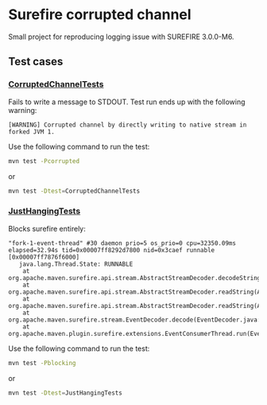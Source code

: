 # Surefire corrupted channel

Small project for reproducing logging issue with SUREFIRE 3.0.0-M6. 

## Test cases
### [CorruptedChannelTests](src/test/java/org/example/CorruptedChannelTests.java)
Fails to write a message to STDOUT. Test run ends up with the following warning:
```
[WARNING] Corrupted channel by directly writing to native stream in forked JVM 1.
```

Use the following command to run the test:
```bash
mvn test -Pcorrupted 
```
or 
```bash
mvn test -Dtest=CorruptedChannelTests 
```
### [JustHangingTests](src/test/java/org/example/JustHangingTests.java)
Blocks surefire entirely:
```
"fork-1-event-thread" #30 daemon prio=5 os_prio=0 cpu=32350.09ms elapsed=32.94s tid=0x00007ff8292d7800 nid=0x3caef runnable  [0x00007ff7876f6000]
   java.lang.Thread.State: RUNNABLE
	at org.apache.maven.surefire.api.stream.AbstractStreamDecoder.decodeString(AbstractStreamDecoder.java:350)
	at org.apache.maven.surefire.api.stream.AbstractStreamDecoder.readString(AbstractStreamDecoder.java:322)
	at org.apache.maven.surefire.api.stream.AbstractStreamDecoder.readString(AbstractStreamDecoder.java:196)
	at org.apache.maven.surefire.stream.EventDecoder.decode(EventDecoder.java:176)
	at org.apache.maven.plugin.surefire.extensions.EventConsumerThread.run(EventConsumerThread.java:73)
```

Use the following command to run the test:
```bash
mvn test -Pblocking 
```
or
```bash
mvn test -Dtest=JustHangingTests 
```
